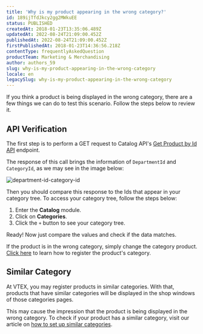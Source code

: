 ```yaml
---
title: 'Why is my product appearing in the wrong category?'
id: 189ijTfdJkcy2gg2MWkuEE
status: PUBLISHED
createdAt: 2018-01-23T13:35:06.489Z
updatedAt: 2022-08-24T21:09:00.452Z
publishedAt: 2022-08-24T21:09:00.452Z
firstPublishedAt: 2018-01-23T14:36:56.218Z
contentType: frequentlyAskedQuestion
productTeam: Marketing & Merchandising
author: authors_59
slug: why-is-my-product-appearing-in-the-wrong-category
locale: en
legacySlug: why-is-my-product-appearing-in-the-wrong-category
---
```


If you think a product is being displayed in the wrong category, there are a few things we can do to test this scenario. Follow the steps below to review it.

## API Verification

The first step is to perform a GET request to Catalog API's [Get Product by Id API](https://developers.vtex.com/vtex-rest-api/reference/catalog-api-get-product) endpoint.

The response of this call brings the information of `DepartmentId` and `CategoryId`, as we may see in the image below:

![department-id-category-id](https://images.contentful.com/alneenqid6w5/1wJqRKDEcYkGqqsMAGy0aA/bf3521922d99fe678031a1898326b1ea/department-id-category-id.png)

Then you should compare this response to the Ids that appear in your category tree. To access your category tree, follow the steps below:

1. Enter the __Catalog__ module.
2. Click on __Categories__.
3. Click the `+` button to see your category tree.

Ready! Now just compare the values and check if the data matches. 

If the product is in the wrong category, simply change the category product. [Click here](/en/tutorial/registering-a-product) to learn how to register the product's category.

## Similar Category

At VTEX, you may register products in similar categories. With that, products that have similar categories will be displayed in the shop windows of those categories pages.

This may cause the impression that the product is being displayed in the wrong category. To check if your product has a similar category, visit our article on [how to set up similar categories](/en/tutorial/setting-up-similar-categories).

